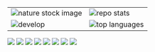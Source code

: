 <table style="boder:none;">
  <tr >
    <td><img alt="nature stock image" src="https://freenaturestock.com/wp-content/uploads/freenaturestock-1903-768x512.jpg" style="object-fit:contain"></td>
    <td><img alt="repo stats" src="https://github-readme-stats.vercel.app/api?username=dushyant0rawat&theme=default&show_icons=true"></td>
  </tr>
  <tr >
    <td><img alt="develop" src="https://img.shields.io/badge/Android%20Developer-%20-brightgreen"></td>
    <td><img alt="top languages" src="https://github-readme-stats.vercel.app/api/top-langs/?username=dushyant0rawat"></td>
  </tr>
</table>

<span>
<img src="https://img.shields.io/badge/Android%20Studio-3DDC84.svg?style=for-the-badge&logo=android-studio&logoColor=white">
<img src="https://img.shields.io/badge/kotlin-%237F52FF.svg?style=for-the-badge&logo=kotlin&logoColor=white">
<img src="https://img.shields.io/badge/Android-3DDC84?style=for-the-badge&logo=android&logoColor=white">
<img src="https://img.shields.io/badge/Google_Play-414141?style=for-the-badge&logo=google-play&logoColor=white">
<img src="https://img.shields.io/badge/git-%23F05033.svg?style=for-the-badge&logo=git&logoColor=white">
<img src="https://img.shields.io/badge/github-%23121011.svg?style=for-the-badge&logo=github&logoColor=white">
<img src="https://img.shields.io/badge/Gradle-02303A.svg?style=for-the-badge&logo=Gradle&logoColor=white">
<img src="https://img.shields.io/badge/-Stackoverflow-FE7A16?style=for-the-badge&logo=stack-overflow&logoColor=white">
</span>
